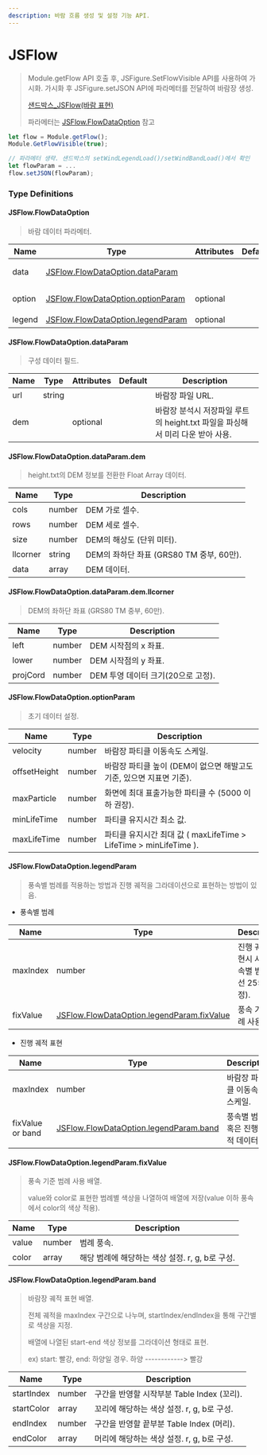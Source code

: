 ```yaml
---
description: 바람 흐름 생성 및 설정 기능 API.
---
```


# JSFlow

> Module.getFlow API 호출 후, JSFigure.SetFlowVisible API를 사용하여 가시화. 가시화 후 JSFigure.setJSON API에 파라메터를 전달하여 바람장 생성.
>
> [샌드박스\_JSFlow(바람 표현)](https://sandbox.dtwincloud.com/code/main.do?id=effect\_wind\_path)
>
> 파라메터는 [JSFlow.FlowDataOption](jsflow.md#jsflow.flowdataoption) 참고

```javascript
let flow = Module.getFlow();
Module.GetFlowVisible(true);

// 파라메터 생략. 샌드박스의 setWindLegendLoad()/setWindBandLoad()에서 확인
let flowParam = ...
flow.setJSON(flowParam);
```

### Type Definitions

#### JSFlow.FlowDataOption

> 바람 데이터 파라메터.

| Name   | Type                                                                             | Attributes | Default | Description |
| ------ | -------------------------------------------------------------------------------- | ---------- | ------- | ----------- |
| data   | [JSFlow.FlowDataOption.dataParam](jsflow.md#jsflow.flowdataoption.dataparam)     |            |         | 구성 데이터 필드   |
| option | [JSFlow.FlowDataOption.optionParam](jsflow.md#jsflow.flowdataoption.optionparam) | optional   |         | 초기 데이터 설정   |
| legend | [JSFlow.FlowDataOption.legendParam](jsflow.md#jsflow.flowdataoption.legendparam) | optional   |         | 범례 표현       |

#### JSFlow.FlowDataOption.dataParam

> 구성 데이터 필드.

| Name | Type   | Attributes | Default | Description                                       |
| ---- | ------ | ---------- | ------- | ------------------------------------------------- |
| url  | string |            |         | 바람장 파일 URL.                                       |
| dem  |        | optional   |         | 바람장 분석시 저장파일 루트의 height.txt 파일을 파싱해서 미리 다운 받아 사용. |

#### JSFlow.FlowDataOption.dataParam.dem

> height.txt의 DEM 정보를 전환한 Float Array 데이터.

| Name     | Type   | Description                     |
| -------- | ------ | ------------------------------- |
| cols     | number | DEM 가로 셀수.                      |
| rows     | number | DEM 세로 셀수.                      |
| size     | number | DEM의 해상도 (단위 미터).               |
| llcorner | string | DEM의 좌하단 좌표 (GRS80 TM 중부, 60만). |
| data     | array  | DEM 데이터.                        |

#### JSFlow.FlowDataOption.dataParam.dem.llcorner

> DEM의 좌하단 좌표 (GRS80 TM 중부, 60만).

| Name     | Type   | Description             |
| -------- | ------ | ----------------------- |
| left     | number | DEM 시작점의 x 좌표.          |
| lower    | number | DEM 시작점의 y 좌표.          |
| projCord | number | DEM 투영 데이터 크기(20으로 고정). |

#### JSFlow.FlowDataOption.optionParam

> 초기 데이터 설정.

| Name         | Type   | Description                                             |
| ------------ | ------ | ------------------------------------------------------- |
| velocity     | number | 바람장 파티클 이동속도 스케일.                                       |
| offsetHeight | number | 바람장 파티클 높이 (DEM이 없으면 해발고도 기준, 있으면 지표면 기준).              |
| maxParticle  | number | 화면에 최대 표출가능한 파티클 수 (5000 이하 권장).                        |
| minLifeTime  | number | 파티클 유지시간 최소 값.                                          |
| maxLifeTime  | number | 파티클 유지시간 최대 값 ( maxLifeTime > LifeTime > minLifeTime ). |

#### JSFlow.FlowDataOption.legendParam

> 풍속별 범례를 적용하는 방법과 진행 궤적을 그라데이션으로 표현하는 방법이 있음.

* 풍속별 범례

| Name     | Type                                                                                               | Description                    |
| -------- | -------------------------------------------------------------------------------------------------- | ------------------------------ |
| maxIndex | number                                                                                             | 진행 궤적 표현시 사용(풍속별 범례에선 255 고정). |
| fixValue | [JSFlow.FlowDataOption.legendParam.fixValue](jsflow.md#jsflow.flowdataoption.legendparam.fixvalue) | 풍속 기준 범례 사용 배열.                |

* 진행 궤적 표현

| Name             | Type                                                                                       | Description          |
| ---------------- | ------------------------------------------------------------------------------------------ | -------------------- |
| maxIndex         | number                                                                                     | 바람장 파티클 이동속도 스케일.    |
| fixValue or band | [JSFlow.FlowDataOption.legendParam.band](jsflow.md#jsflow.flowdataoption.legendparam.band) | 풍속별 범례 혹은 진행 궤적 데이터. |

#### JSFlow.FlowDataOption.legendParam.fixValue

> 풍속 기준 범례 사용 배열.
>
> value와 color로 표현한 범례별 색상을 나열하여 배열에 저장(value 이하 풍속에서 color의 색상 적용).

| Name  | Type   | Description                     |
| ----- | ------ | ------------------------------- |
| value | number | 범례 풍속.                          |
| color | array  | 해당 범례에 해당하는 색상 설정. r, g, b로 구성. |

#### JSFlow.FlowDataOption.legendParam.band

> 바람장 궤적 표현 배열.
>
> 전체 궤적을 maxIndex 구간으로 나누며, startIndex/endIndex을 통해 구간별로 색상을 지정.
>
> 배열에 나열된 start-end 색상 정보를 그라데이션 형태로 표현.
>
> ex) start: 빨강, end: 하양일 경우. 하양 ------------> 빨강

| Name       | Type   | Description                    |
| ---------- | ------ | ------------------------------ |
| startIndex | number | 구간을 반영할 시작부분 Table Index (꼬리). |
| startColor | array  | 꼬리에 해당하는 색상 설정. r, g, b로 구성.   |
| endIndex   | number | 구간을 반영할 끝부분 Table Index (머리).  |
| endColor   | array  | 머리에 해당하는 색상 설정. r, g, b로 구성.   |
